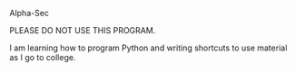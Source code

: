 Alpha-Sec



PLEASE DO NOT USE THIS PROGRAM.

I am learning how to program Python and writing shortcuts to use material as I go to college.